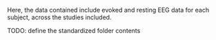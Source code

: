 Here, the data contained include evoked and resting EEG data for each subject, across the studies included. 

TODO: define the standardized folder contents